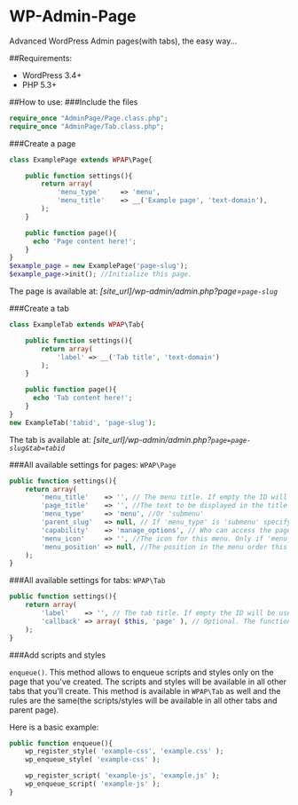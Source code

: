 # WP-Admin-Page
Advanced  WordPress Admin pages(with tabs), the easy way...

##Requirements:

 * WordPress 3.4+
 * PHP 5.3+
 
##How to use:
###Include the files
```php
require_once "AdminPage/Page.class.php";
require_once "AdminPage/Tab.class.php";
```

###Create a page
```php
class ExamplePage extends WPAP\Page{

	public function settings(){
		return array(
			'menu_type'     => 'menu',
			'menu_title'    => __('Example page', 'text-domain'),
		);
	}

	public function page(){
	  echo 'Page content here!';
	}
}
$example_page = new ExamplePage('page-slug');
$example_page->init(); //Initialize this page.
```

The page is available at: *[site_url]/wp-admin/admin.php?page=`page-slug`*

###Create a tab
```php
class ExampleTab extends WPAP\Tab{

	public function settings(){
		return array(
			'label' => __('Tab title', 'text-domain')
		);
	}

	public function page(){
	  echo 'Tab content here!';
	}
}
new ExampleTab('tabid', 'page-slug');
```

The tab is available at: *[site_url]/wp-admin/admin.php?`page=page-slug&tab=tabid`*

###All available settings for pages: `WPAP\Page`
```php
public function settings(){
	return array(
		'menu_title'    => '', // The menu title. If empty the ID will be used(page slug).
		'page_title'    => '', //The text to be displayed in the title tags of the page when the menu is selected. If empty 'menu_title' is used 
		'menu_type'     => 'menu', //Or 'submenu'
		'parent_slug'   => null, // If 'menu_type' is 'submenu' specify the parent page slug. Eg: tools.php
		'capability'    => 'manage_options', // Who can access the page. See: https://codex.wordpress.org/Roles_and_Capabilities
		'menu_icon'     => '', //The icon for this menu. Only if 'menu_type' is 'menu'. https://codex.wordpress.org/Function_Reference/add_menu_page#Parameters
		'menu_position' => null, //The position in the menu order this menu should appear. https://codex.wordpress.org/Function_Reference/add_menu_page#Parameters
	);
}
```

###All available settings for tabs: `WPAP\Tab`
```php
public function settings(){
	return array(
		'label'    => '', // The tab title. If empty the ID will be used(tab slug).
		'callback' => array( $this, 'page' ), // Optional. The function used to display the tab content. Default to method 'page' of the current class. Use it only if needed.
	);
}
```

###Add scripts and styles

`enqueue()`. This method allows to enqueue scripts and styles only on the page that you've created. The scripts and styles will be available in all other tabs that you'll create. This method is available in `WPAP\Tab` as well and the rules are the same(the scripts/styles will be available in all other tabs and parent page).

Here is a basic example:
```php
public function enqueue(){
	wp_register_style( 'example-css', 'example.css' );
	wp_enqueue_style( 'example-css' );

	wp_register_script( 'example-js', 'example.js' );
	wp_enqueue_script( 'example-js' );
}
```
